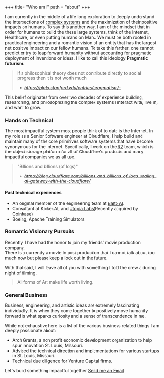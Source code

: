 +++
title= "Who am I"
path = "about"
+++


I am currently in the middle of a life long exploration to deeply understand the intersections of  [complex systems](https://link.springer.com/article/10.1007/s10699-023-09917-w) and the maximization of their positive impacts on humans. To say this another way, I am of the mindset that in order for humans to build the these large systems, think of the Internet, Healthcare, or even putting humans on Mars. We must be both rooted in practical engineering and a romantic vision of an entity that has the largest net positive impact on our fellow humans. To take this farther, one cannot predict or try to leap forward humanity without accounting for pragmatic deployment of inventions or ideas. I like to call this ideology **Pragmatic futurism**.


> if a philosophical theory does not contribute directly to social progress then it is not worth much
> - <cite>https://plato.stanford.edu/entries/pragmatism/- </cite>


This belief originates from over two decades of experience building, researching, and philosophizing the complex systems I interact with, live in, and want to grow.



### Hands on Technical


The most impactful system most people think of to date is the Internet. In my role as a Senior Software engineer at Cloudflare, I help build and maintain many of the core primitives software systems that have become synonymous for the Internet.
Specifically, I work on the [R2](https://developers.cloudflare.com/r2/) team, which is the object storage platform for all of Cloudflare's products and many impactful companies we as all use. 
>"Billions and billions (of logs)"
> - <cite>https://blog.cloudflare.com/billions-and-billions-of-logs-scaling-ai-gateway-with-the-cloudflare/</cite>




#### Past technical experiences
* An original member of the engineering team at [Balto AI](https://www.balto.ai/).
* Consultant at Kicker.AI, and [Utopia Labs](https://utopialabs.com/)(Recently acquired by Coinbase)
* Boeing, Apache Training Simulators




### Romantic Visionary Pursuits

Recently, I have had the honor to join my  friends'  movie production company.  
There is a currently a movie in post production that I cannot talk about too much now but please keep a look out in the future. 


With that said, I will leave all of you with something I told the crew a during  night of filming.


 > All forms of Art make life worth living.
 >
 


### General Business

Business, engineering, and artistic ideas are extremely fascinating individually. It is when they come together to positively move humanity forward is what sparks curiosity and a sense of transcendence in me.

While not exhaustive here is a list of the various business related things I am deeply passionate about:

* Arch Grants, a non profit economic development organization to help spur innovation St. Louis, Missouri.
* Advised the technical direction and implementations for various startups in St. Louis, Missouri.
* Technical due diligence for Venture Capital firms.


Let's build something impactful together  [Send me an Email](mailto:kenneth%eversole.dev)




